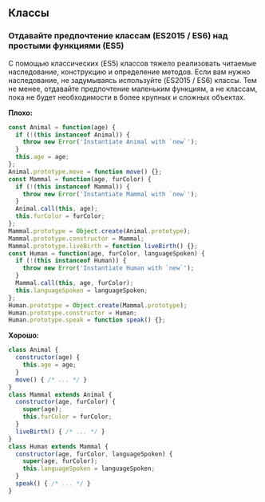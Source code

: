 ## **Классы**
### Отдавайте предпочтение классам \(ES2015 / ES6\) над простыми функциями \(ES5\)
C помощью классических \(ES5\) классов тяжело реализовать читаемые наследование, конструкцию и определение методов. Если вам нужно наследование, не задумываясь используйте \(ES2015 / ES6\) классы. Тем не менее, отдавайте предпочтение маленьким функциям, а не классам, пока не будет необходимости в более крупных и сложных объектах. 

**Плохо:**
```javascript
const Animal = function(age) {
  if (!(this instanceof Animal)) {
    throw new Error('Instantiate Animal with `new`');
  }
  this.age = age;
};
Animal.prototype.move = function move() {};
const Mammal = function(age, furColor) {
  if (!(this instanceof Mammal)) {
    throw new Error('Instantiate Mammal with `new`');
  }
  Animal.call(this, age);
  this.furColor = furColor;
};
Mammal.prototype = Object.create(Animal.prototype);
Mammal.prototype.constructor = Mammal;
Mammal.prototype.liveBirth = function liveBirth() {};
const Human = function(age, furColor, languageSpoken) {
  if (!(this instanceof Human)) {
    throw new Error('Instantiate Human with `new`');
  }
  Mammal.call(this, age, furColor);
  this.languageSpoken = languageSpoken;
};
Human.prototype = Object.create(Mammal.prototype);
Human.prototype.constructor = Human;
Human.prototype.speak = function speak() {};
```

**Хорошо:**
```javascript
class Animal {
  constructor(age) {
    this.age = age;
  }
  move() { /* ... */ }
}
class Mammal extends Animal {
  constructor(age, furColor) {
    super(age);
    this.furColor = furColor;
  }
  liveBirth() { /* ... */ }
}
class Human extends Mammal {
  constructor(age, furColor, languageSpoken) {
    super(age, furColor);
    this.languageSpoken = languageSpoken;
  }
  speak() { /* ... */ }
}
```